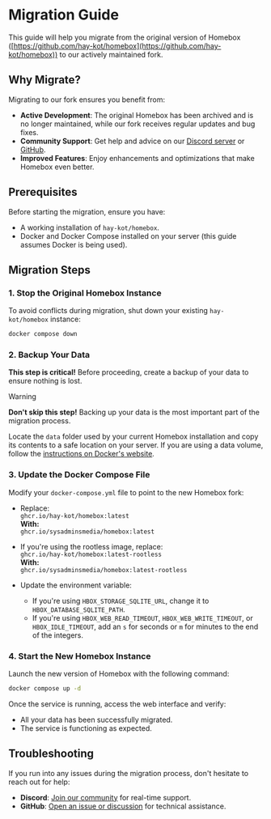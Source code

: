 # Migration Guide

This guide will help you migrate from the original version of Homebox ([https://github.com/hay-kot/homebox](https://github.com/hay-kot/homebox)) to our actively maintained fork.

## Why Migrate?

Migrating to our fork ensures you benefit from:

- **Active Development**: The original Homebox has been archived and is no longer maintained, while our fork receives regular updates and bug fixes.
- **Community Support**: Get help and advice on our [Discord server](https://discord.homebox.software) or [GitHub](https://git.homebox.software).
- **Improved Features**: Enjoy enhancements and optimizations that make Homebox even better.

## Prerequisites

Before starting the migration, ensure you have:

- A working installation of `hay-kot/homebox`.
- Docker and Docker Compose installed on your server (this guide assumes Docker is being used).

## Migration Steps

### 1. Stop the Original Homebox Instance

To avoid conflicts during migration, shut down your existing `hay-kot/homebox` instance:

```bash
docker compose down
```

### 2. Backup Your Data

**This step is critical!** Before proceeding, create a backup of your data to ensure nothing is lost.

> [!WARNING]  
> **Don't skip this step!** Backing up your data is the most important part of the migration process.

Locate the `data` folder used by your current Homebox installation and copy its contents to a safe location on your server. If you are using a data volume, follow the [instructions on Docker's website](https://docs.docker.com/engine/storage/volumes/#back-up-restore-or-migrate-data-volumes).
### 3. Update the Docker Compose File

Modify your `docker-compose.yml` file to point to the new Homebox fork:

- Replace:  
  `ghcr.io/hay-kot/homebox:latest`  
  **With:**  
  `ghcr.io/sysadminsmedia/homebox:latest`

- If you're using the rootless image, replace:  
  `ghcr.io/hay-kot/homebox:latest-rootless`  
  **With:**  
  `ghcr.io/sysadminsmedia/homebox:latest-rootless`

- Update the environment variable:  
  - If you're using `HBOX_STORAGE_SQLITE_URL`, change it to `HBOX_DATABASE_SQLITE_PATH`.
  - If you're using `HBOX_WEB_READ_TIMEOUT`, `HBOX_WEB_WRITE_TIMEOUT`, or `HBOX_IDLE_TIMEOUT`, add an `s` for seconds or `m` for minutes to the end of the integers.

### 4. Start the New Homebox Instance

Launch the new version of Homebox with the following command:

```bash
docker compose up -d
```

Once the service is running, access the web interface and verify:

- All your data has been successfully migrated.
- The service is functioning as expected.

## Troubleshooting

If you run into any issues during the migration process, don't hesitate to reach out for help:

- **Discord**: [Join our community](https://discord.homebox.software) for real-time support.  
- **GitHub**: [Open an issue or discussion](https://git.homebox.software) for technical assistance.
